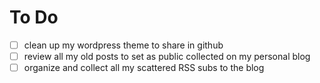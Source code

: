 # To Do
- [ ] clean up my wordpress theme to share in github
- [ ] review all my old posts to set as public collected on my personal blog
- [ ] organize and collect all my scattered RSS subs to the blog
